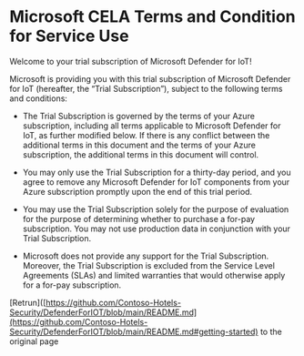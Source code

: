 # Microsoft CELA Terms and Condition for Service Use
Welcome to your trial subscription of Microsoft Defender for IoT! 

Microsoft is providing you with this trial subscription of Microsoft Defender for IoT (hereafter, the “Trial Subscription”), subject to the following terms and conditions: 

* The Trial Subscription is governed by the terms of your Azure subscription, including all terms applicable to Microsoft Defender for IoT, as further modified below.  If there is any conflict between the additional terms in this document and the terms of your Azure subscription, the additional terms in this document will control. 

* You may only use the Trial Subscription for a thirty-day period, and you agree to remove any Microsoft Defender for IoT components from your Azure subscription promptly upon the end of this trial period. 

* You may use the Trial Subscription solely for the purpose of evaluation for the purpose of determining whether to purchase a for-pay subscription.  You may not use production data in conjunction with your Trial Subscription. 

* Microsoft does not provide any support for the Trial Subscription.  Moreover, the Trial Subscription is excluded from the Service Level Agreements (SLAs) and limited warranties that would otherwise apply for a for-pay subscription. 


[Retrun]([https://github.com/Contoso-Hotels-Security/DefenderForIOT/blob/main/README.md](https://github.com/Contoso-Hotels-Security/DefenderForIOT/blob/main/README.md#getting-started) to the original page 
